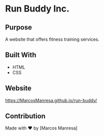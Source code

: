 # Run Buddy Inc.

## Purpose
A website that offers fitness training services.

## Built With
* HTML
* CSS

## Website
https://MarcosManresa.github.io/run-buddy/

## Contribution
Made with ❤️ by [Marcos Manresa]
